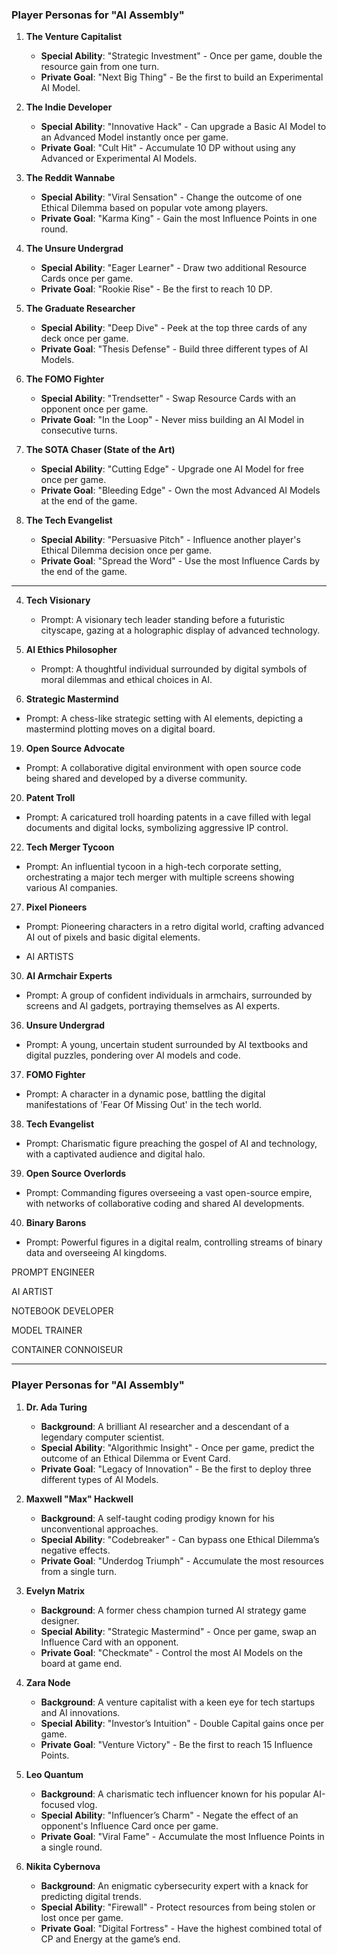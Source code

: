 ### Player Personas for "AI Assembly"

1. **The Venture Capitalist**
   - **Special Ability**: "Strategic Investment" - Once per game, double the resource gain from one turn.
   - **Private Goal**: "Next Big Thing" - Be the first to build an Experimental AI Model.

2. **The Indie Developer**
   - **Special Ability**: "Innovative Hack" - Can upgrade a Basic AI Model to an Advanced Model instantly once per game.
   - **Private Goal**: "Cult Hit" - Accumulate 10 DP without using any Advanced or Experimental AI Models.

3. **The Reddit Wannabe**
   - **Special Ability**: "Viral Sensation" - Change the outcome of one Ethical Dilemma based on popular vote among players.
   - **Private Goal**: "Karma King" - Gain the most Influence Points in one round.

4. **The Unsure Undergrad**
   - **Special Ability**: "Eager Learner" - Draw two additional Resource Cards once per game.
   - **Private Goal**: "Rookie Rise" - Be the first to reach 10 DP.

5. **The Graduate Researcher**
   - **Special Ability**: "Deep Dive" - Peek at the top three cards of any deck once per game.
   - **Private Goal**: "Thesis Defense" - Build three different types of AI Models.

6. **The FOMO Fighter**
   - **Special Ability**: "Trendsetter" - Swap Resource Cards with an opponent once per game.
   - **Private Goal**: "In the Loop" - Never miss building an AI Model in consecutive turns.

7. **The SOTA Chaser (State of the Art)**
   - **Special Ability**: "Cutting Edge" - Upgrade one AI Model for free once per game.
   - **Private Goal**: "Bleeding Edge" - Own the most Advanced AI Models at the end of the game.

8. **The Tech Evangelist**
   - **Special Ability**: "Persuasive Pitch" - Influence another player's Ethical Dilemma decision once per game.
   - **Private Goal**: "Spread the Word" - Use the most Influence Cards by the end of the game.

---

4. **Tech Visionary**
   - Prompt: A visionary tech leader standing before a futuristic cityscape, gazing at a holographic display of advanced technology.

5. **AI Ethics Philosopher**
   - Prompt: A thoughtful individual surrounded by digital symbols of moral dilemmas and ethical choices in AI.


18. **Strategic Mastermind**
   - Prompt: A chess-like strategic setting with AI elements, depicting a mastermind plotting moves on a digital board.

19. **Open Source Advocate**
   - Prompt: A collaborative digital environment with open source code being shared and developed by a diverse community.

20. **Patent Troll**
   - Prompt: A caricatured troll hoarding patents in a cave filled with legal documents and digital locks, symbolizing aggressive IP control.


22. **Tech Merger Tycoon**
   - Prompt: An influential tycoon in a high-tech corporate setting, orchestrating a major tech merger with multiple screens showing various AI companies.


27. **Pixel Pioneers**
   - Prompt: Pioneering characters in a retro digital world, crafting advanced AI out of pixels and basic digital elements.

* AI ARTISTS


30. **AI Armchair Experts**
   - Prompt: A group of confident individuals in armchairs, surrounded by screens and AI gadgets, portraying themselves as AI experts.


36. **Unsure Undergrad**
   - Prompt: A young, uncertain student surrounded by AI textbooks and digital puzzles, pondering over AI models and code.

37. **FOMO Fighter**
   - Prompt: A character in a dynamic pose, battling the digital manifestations of 'Fear Of Missing Out' in the tech world.

38. **Tech Evangelist**
   - Prompt: Charismatic figure preaching the gospel of AI and technology, with a captivated audience and digital halo.

39. **Open Source Overlords**
   - Prompt: Commanding figures overseeing a vast open-source empire, with networks of collaborative coding and shared AI developments.

40. **Binary Barons**
   - Prompt: Powerful figures in a digital realm, controlling streams of binary data and overseeing AI kingdoms.


PROMPT ENGINEER

AI ARTIST

NOTEBOOK DEVELOPER

MODEL TRAINER

CONTAINER CONNOISEUR

---

### Player Personas for "AI Assembly"

1. **Dr. Ada Turing**
   - **Background**: A brilliant AI researcher and a descendant of a legendary computer scientist.
   - **Special Ability**: "Algorithmic Insight" - Once per game, predict the outcome of an Ethical Dilemma or Event Card.
   - **Private Goal**: "Legacy of Innovation" - Be the first to deploy three different types of AI Models.

2. **Maxwell "Max" Hackwell**
   - **Background**: A self-taught coding prodigy known for his unconventional approaches.
   - **Special Ability**: "Codebreaker" - Can bypass one Ethical Dilemma’s negative effects.
   - **Private Goal**: "Underdog Triumph" - Accumulate the most resources from a single turn.

3. **Evelyn Matrix**
   - **Background**: A former chess champion turned AI strategy game designer.
   - **Special Ability**: "Strategic Mastermind" - Once per game, swap an Influence Card with an opponent.
   - **Private Goal**: "Checkmate" - Control the most AI Models on the board at game end.

4. **Zara Node**
   - **Background**: A venture capitalist with a keen eye for tech startups and AI innovations.
   - **Special Ability**: "Investor’s Intuition" - Double Capital gains once per game.
   - **Private Goal**: "Venture Victory" - Be the first to reach 15 Influence Points.

5. **Leo Quantum**
   - **Background**: A charismatic tech influencer known for his popular AI-focused vlog.
   - **Special Ability**: "Influencer’s Charm" - Negate the effect of an opponent's Influence Card once per game.
   - **Private Goal**: "Viral Fame" - Accumulate the most Influence Points in a single round.

6. **Nikita Cybernova**
   - **Background**: An enigmatic cybersecurity expert with a knack for predicting digital trends.
   - **Special Ability**: "Firewall" - Protect resources from being stolen or lost once per game.
   - **Private Goal**: "Digital Fortress" - Have the highest combined total of CP and Energy at the game’s end.
